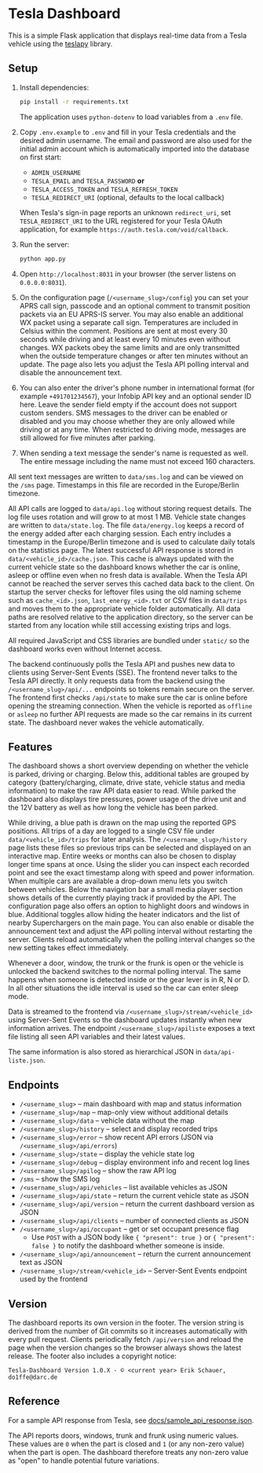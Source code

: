 # Tesla Dashboard

This is a simple Flask application that displays real-time data from a Tesla vehicle using the [teslapy](https://github.com/tdorssers/TeslaPy) library.

## Setup

1. Install dependencies:
    ```bash
    pip install -r requirements.txt
    ```
    The application uses `python-dotenv` to load variables from a `.env` file.

2. Copy `.env.example` to `.env` and fill in your Tesla credentials and the
   desired admin username. The email and password are also used for the initial
   admin account which is automatically imported into the database on first
   start:
    - `ADMIN_USERNAME`
    - `TESLA_EMAIL` and `TESLA_PASSWORD` **or**
    - `TESLA_ACCESS_TOKEN` and `TESLA_REFRESH_TOKEN`
    - `TESLA_REDIRECT_URI` (optional, defaults to the local callback)

   When Tesla's sign-in page reports an unknown `redirect_uri`, set
   `TESLA_REDIRECT_URI` to the URL registered for your Tesla OAuth
   application, for example `https://auth.tesla.com/void/callback`.

3. Run the server:
    ```bash
    python app.py
    ```

4. Open `http://localhost:8031` in your browser (the server listens on `0.0.0.0:8031`).
5. On the configuration page (`/<username_slug>/config`) you can set your APRS call sign, passcode and an optional comment to transmit position packets via an EU APRS-IS server. You may also enable an additional WX packet using a separate call sign. Temperatures are included in Celsius within the comment. Positions are sent at most every 30 seconds while driving and at least every 10 minutes even without changes. WX packets obey the same limits and are only transmitted when the outside temperature changes or after ten minutes without an update. The page also lets you adjust the Tesla API polling interval and disable the announcement text.
6. You can also enter the driver's phone number in international format (for example `+491701234567`), your Infobip API key and an optional sender ID here. Leave the sender field empty if the account does not support custom senders. SMS messages to the driver can be enabled or disabled and you may choose whether they are only allowed while driving or at any time. When restricted to driving mode, messages are still allowed for five minutes after parking.
7. When sending a text message the sender's name is requested as well. The entire message including the name must not exceed 160 characters.

All sent text messages are written to `data/sms.log` and can be viewed on the `/sms` page.
Timestamps in this file are recorded in the Europe/Berlin timezone.

All API calls are logged to `data/api.log` without storing request details. The log file uses rotation and will grow to at most 1&nbsp;MB.
Vehicle state changes are written to `data/state.log`.
The file `data/energy.log` keeps a record of the energy added after each charging session. Each entry includes a timestamp in the Europe/Berlin timezone and is used to calculate daily totals on the statistics page.
The latest successful API response is stored in `data/<vehicle_id>/cache.json`.
This cache is always updated with the current vehicle state so the dashboard
knows whether the car is online, asleep or offline even when no fresh data is
available. When the Tesla API cannot be reached the server serves this cached
data back to the client. On startup the server checks for leftover files using the
old naming scheme such as `cache_<id>.json`, `last_energy_<id>.txt` or CSV files
in `data/trips` and moves them to the appropriate vehicle folder automatically.
All data paths are resolved relative to the application directory, so the server
can be started from any location while still accessing existing trips and logs.

All required JavaScript and CSS libraries are bundled under `static/` so the dashboard works even without Internet access.

The backend continuously polls the Tesla API and pushes new data to clients using Server-Sent Events (SSE). The frontend never talks to the Tesla API directly. It only requests data from the backend using the `/<username_slug>/api/...` endpoints so tokens remain secure on the server.
The frontend first checks `/api/state` to make sure the car is online before
opening the streaming connection. When the vehicle is reported as `offline` or
`asleep` no further API requests are made so the car remains in its current
state. The dashboard never wakes the vehicle automatically.

## Features

The dashboard shows a short overview depending on whether the vehicle is parked, driving or charging. Below this, additional tables are grouped by category (battery/charging, climate, drive state, vehicle status and media information) to make the raw API data easier to read. While parked the dashboard also displays tire pressures, power usage of the drive unit and the 12V battery as well as how long the vehicle has been parked.

While driving, a blue path is drawn on the map using the reported GPS positions. All trips of a day are logged to a single CSV file under `data/<vehicle_id>/trips` for later analysis.
The `/<username_slug>/history` page lists these files so previous trips can be selected and displayed on an interactive map.
Entire weeks or months can also be chosen to display longer time spans at once.
Using the slider you can inspect each recorded point and see the exact timestamp along with speed and power information.
When multiple cars are available a drop-down menu lets you switch between vehicles.
Below the navigation bar a small media player section shows details of the currently playing track if provided by the API.
The configuration page also offers an option to highlight doors and windows in blue.
Additional toggles allow hiding the heater indicators and the list of nearby Superchargers on the main page.
You can also enable or disable the announcement text and adjust the API polling interval without restarting the server.
Clients reload automatically when the polling interval changes so the new setting takes effect immediately.

Whenever a door, window, the trunk or the frunk is open or the vehicle is unlocked the backend switches to the normal polling interval. The same happens when someone is detected inside or the gear lever is in R, N or D. In all other situations the idle interval is used so the car can enter sleep mode.

Data is streamed to the frontend via `/<username_slug>/stream/<vehicle_id>` using Server-Sent Events so the dashboard updates instantly when new information arrives.
The endpoint `/<username_slug>/apiliste` exposes a text file listing all seen API variables and their latest values.

The same information is also stored as hierarchical JSON in `data/api-liste.json`.

## Endpoints

* `/<username_slug>` – main dashboard with map and status information
* `/<username_slug>/map` – map-only view without additional details
* `/<username_slug>/data` – vehicle data without the map
* `/<username_slug>/history` – select and display recorded trips
* `/<username_slug>/error` – show recent API errors (JSON via `/<username_slug>/api/errors`)
* `/<username_slug>/state` – display the vehicle state log
* `/<username_slug>/debug` – display environment info and recent log lines
* `/<username_slug>/apilog` – show the raw API log
* `/sms` – show the SMS log
* `/<username_slug>/api/vehicles` – list available vehicles as JSON
* `/<username_slug>/api/state` – return the current vehicle state as JSON
* `/<username_slug>/api/version` – return the current dashboard version as JSON
* `/<username_slug>/api/clients` – number of connected clients as JSON
* `/<username_slug>/api/occupant` – get or set occupant presence flag
    * Use `POST` with a JSON body like `{ "present": true }` or `{ "present": false }`
      to notify the dashboard whether someone is inside.
* `/<username_slug>/api/announcement` – return the current announcement text as JSON
* `/<username_slug>/stream/<vehicle_id>` – Server-Sent Events endpoint used by the frontend

## Version

The dashboard reports its own version in the footer. The version string is derived
from the number of Git commits so it increases automatically with every pull request.
Clients periodically fetch `/api/version` and reload the page when the version changes
so the browser always shows the latest release.
The footer also includes a copyright notice:
```
Tesla-Dashboard Version 1.0.X - © <current year> Erik Schauer, do1ffe@darc.de
```

## Reference

For a sample API response from Tesla, see [docs/sample_api_response.json](docs/sample_api_response.json).

The API reports doors, windows, trunk and frunk using numeric values. These
values are `0` when the part is closed and `1` (or any non-zero value) when the
part is open. The dashboard therefore treats any non-zero value as "open" to
handle potential future variations.
